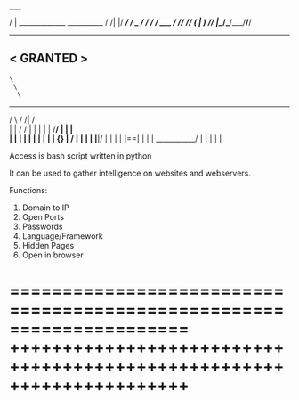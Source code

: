     ___                           
   /   | _____________  __________
  / /| |/ ___/ ___/ _ \/ ___/ ___/
 / ___ / /__/ /__/  __(__  |__  ) 
/_/  |_\___/\___/\___/____/____/  
                                  
 _________
< GRANTED >
 ---------
    \
     \
      \
  ___       _____     ___
 /   \     /    /|   /   \
|     |   /    / |  |     |
|     |  /____/  |  |     |     
|     |  |    |  |  |     |
|     |  | {} | /   |     |
|     |  |____|/    |     |
|     |    |==|     |     |
|      \___________/      |
|                         |
|                         |

Access is bash script written in python

It can be used to gather intelligence on websites and webservers.


Functions:


1) Domain to IP
2) Open Ports
3) Passwords
4) Language/Framework
5) Hidden Pages
6) Open in browser

=====================================================================
+++++++++++++++++++++++++++++++++++++++++++++++++++++++++++++++++++++
=====================================================================
